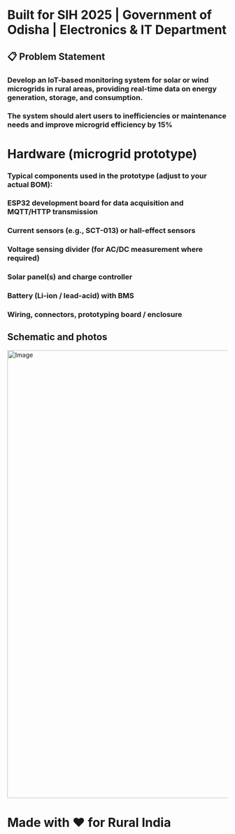 # Built for SIH 2025 | Government of Odisha | Electronics & IT Department

## 📋 Problem Statement
### Develop an IoT-based monitoring system for solar or wind microgrids in rural areas, providing real-time data on energy generation, storage, and consumption. 
### The system should alert users to inefficiencies or maintenance needs and improve microgrid efficiency by 15%


# Hardware (microgrid prototype)

### Typical components used in the prototype (adjust to your actual BOM):
### ESP32 development board for data acquisition and MQTT/HTTP transmission
### Current sensors (e.g., SCT-013) or hall-effect sensors
### Voltage sensing divider (for AC/DC measurement where required)
### Solar panel(s) and charge controller
### Battery (Li-ion / lead-acid) with BMS
### Wiring, connectors, prototyping board / enclosure
## Schematic and photos 
<img width="1024" height="1024" alt="Image" src="https://github.com/user-attachments/assets/0d3aab43-ef56-4b5f-8c14-033e9898ced6" />


# Made with ❤️ for Rural India 
